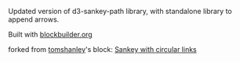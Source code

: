 Updated version of d3-sankey-path library, with standalone library to append arrows.

Built with [blockbuilder.org](http://blockbuilder.org)

forked from <a href='http://bl.ocks.org/tomshanley/'>tomshanley</a>'s block: <a href='http://bl.ocks.org/tomshanley/6eb025290888935f10b142e4bc576d8d'>Sankey with circular links</a>